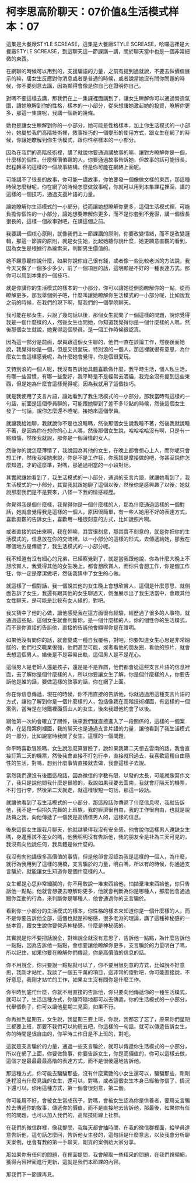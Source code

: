# 柯李思高阶聊天：07价值&生活模式样本：07

這集是大餐廠STYLE SCREASE，這集是大餐廠STYLE SCREASE，哈囉這裡是大餐廠STYLE SCREASE，到這聊天這一節課講一講，關於聊天當中也是一個非常細微的東西。

在網聊的時候可以用到的，支援騙語的力量，之前有提到過就說，不要去做價值展示的嘛，居女生反應對你消息或者是普通的時候，或者說當她沒有問你問題的時候，你不要刻意去講，因為顯得會像是你自己在證明你自己。

對嗎不要這樣去講，那我們在上一集課裡面講到了，讓女生瞭解你可以通過營造氛圍，讓她瞭解到你的性格，樣本的一小部分，從來想讓她激起她的投資，瞭解你更多，那這一集課呢，我講一個新的幾條。

她也是讓女生瞭解到你的一小部分，她可能是性格樣本，加上你生活模式的一小部分，她屬於我們高階技術裡，敘事技巧的一個變形的使用方式，跟女生在網了的時候，你讓她瞭解到你生活模式，跟你性格樣本的一小部分。

因為在我們的高階技術裡，講了就說你要通過講故事的嘛，讓對方瞭解你是一個，什麼樣的個性，什麼樣價值觀的人，你要通過故事告訴她，但故事的話可能很長，起程轉革的這樣的一個故事結構，但是你可能在網絡上面呢。

可能講不了很長的故事，你可能一講故事，你怕要發一個像做文樣的東西，那這種時候怎麼辦呢，你在網了的時候怎麼做敘事呢，你就可以用到本集課程裡面，講的這樣的一個技巧，通過支援片語的力量。

讓她瞭解你生活模式的一小部分，從而讓她想瞭解你更多，這個生活模式裡，可能負擔你個性的一小部分，讓她想要瞭解你更多，而不是你套到不覺得，講一個很長很長的，這樣一個故事對吧，在講這個之前。

我要講一個核心原則，就像我們上一節課講的原則，你要改變情緒，而不是改變邏輯，那這一節課的原則，就是女生她，比起她聽你說什麼，她更願意直觀的看到，因為女生是根據行為線索來，判斷男生價值的。

她不願意聽你說什麼，如果你說你自己很有錢，或者像一些比較老派的方法說，我今天又做了一個多少多少，前了一個項目的話，這明顯是不好的一種表達方式，那你可以用到本集的一個技巧。

就是你講你的生活模式的樣本的一小部分，你可以讓她從側面瞭解你的一點，從而瞭解更多，那我舉個例子吧，什麼叫讓她瞭解你生活模式的一小部分呢，比如說我之前的時候，在我們的現下啊，幫我們的一個學院聊天。

我可能在那女生，只說了幾句話以後，那個女生就問了一個這樣的問題，說你覺得我是一個什麼樣的人，然後女生也問她，你知道我覺得你是一個什麼樣的人嗎，然後那個女生就說，她覺得這個學員，是一個工作時候很認真。

因為這一部分是前面，學員跟這個女生聊的，他們一直在談論工作，然後後面她說，我覺得你是一個，但是又很愛玩，特別浪的一個人，那這裡就很有意思，為什麼女生會這樣感覺呢，為什麼她會覺得，你是個很愛玩。

又特別浪的一個人呢，我沒有告訴她具體喜歡做什麼，我平時生活，個人私生活，有哪一些習慣，有哪一些愛好，我平時是不是經常去酒貓，我完全沒有提到這些東西，但是她為什麼會這樣覺得呢，因為我就用了這個技巧。

就是我使用了支言片語，讓她看到了我生活模式的一小部分，那我當時有這樣的一句話，前面是這個學員聊的，可能跟她聊到了差不多12點的時候，然後這個女生發了一句話，說你怎麼還不睡呢，接她來這個學員。

就讓我給她聊，我就說你不是也沒睡嗎，然後那個女生說我睡不著，然後我就說睡不著，是因為你在想你的心上人嗎，然後那個女生說，哈哈哈哈沒有啊，只是有一點煩惱，然後我就說，那你是一個薄情的女人。

然後你的說怎麼薄情了，我說因為其他的女生，在晚上都會想心上人，而你呢只會想工作，然後我接她來說，你是不是工作狂，你應該是摩接做的吧，你甚至說你怎麼知道，才的這麼準，對嗎，那通過相當的一小段對話。

其實就讓她看到了，我生活模式的一小部分，通過的支言片語，就讓她看到了，我生活模式的一小部分，其實我就跟她聊了這個以後，然後你是感興趣了以後，她就說那麼我們是不是要來，八怪一下我的情感經歷。

你覺得我是個什麼樣，我覺得你是一個什麼樣的人，那為什麼通過這樣的一個對話，她就會覺得我是這樣的一個人，原因很簡單，有一些人她用不好的表達方式，喜歡直觀的告訴女生，喜歡用一種很刻意的方式，比如說照片啊。

或者直接的說出來啊，我在幹嘛，其實很刻意，那其實不刻意的，就是你把你的生活模式的，信息放在你的交流裡，以一小部分的這樣的形式，去傳遞給她，那我在哪個地方是傳遞了，我生活模式的一小部分呢。

我不知道有沒有細心的兄弟，已經察覺到了，就是當我跟他說，你為什麼大晚上不想欣賞人，我覺得其他的女生晚上，都會想欣賞人，而你只會想工作，你是個工作狂，你一定是摩潔做吧，然後我猜中了女生的心做。

就這樣了一個對話，我一個說其他的女生晚上會想欣賞人，這個是什麼意思，就側面告訴了女生，我還有跟其他的女生聊過天，側面展示出了我生活當中，會跟其他女性聊天，是可能是比較有女人緣的，對吧。

我又猜中了他的心做，讓他感覺我在這方面很有經驗，經歷過了很多的人事物，就通過這些點，這個女生就會判斷你，是一個什麼樣的人，你的個性你的生活模式，而不是你直接的告訴他，直接的告訴他會顯得你是在證明。

如果他沒有問你的話，就會變成一種自我覆格，對吧，你要知道女生心思是非常細膩的，他們社交職業很強，他們甚至可能，或者看他的朋友圈，看他的照片，就會去想這個男人，婚後是不是容易出軌，這個男人是不是花心。

這個男人是老師人還是孩子，還是是不是靠譜，他們都會從這些支言片語的信息裡面，去了解你是個什麼樣的人，所以你要讓女生了解，你是個什麼樣的人，你要告訴他是誰的話，要做這樣的敘事的話，你在網了上面。

你在你信息傳遞，現在的時候，你不用直接的告訴他，你就通過用這種支言片語的方式，讓他了解到你是一個什麼樣的人，包括像我在高階技術裡面，有這樣的一個案例，當時是在地鐵裡面搭山人的女生，後來我跟他約會了以後。

跟他第一次約會確立了關係，後來我們就直接進入了一段關係的，這樣的一個案例，在這段案例裡面，我的聊天也是通過支言片語的力量，讓他看到了我生活模式的一部分，比如說當時我問了女生，這樣的一個問題。

你平時喜歡冒險嗎，女生說怎麼算冒險了，說如果我第二天想去雲南的話，我會直接訂第二天的機票，然後我會直接不打包行李，直接就飛過去，我喜歡這種自由隨性的生活，對嗎，想到什麼事情直接就去做，我會這樣子去說。

當然我們還沒有後面這段話，因為微信的字數有限，以發的太長，可能就像寫作文了，我只是說他問我什麼是冒險的，我說如果我要去雲南，我就會訂隔天的機票，不打包行李，然後第二天就走，就這樣很短一句話，那這一段話。

就讓他看到了我生活模式的一小部分，那這段話你傳遞了什麼信息呢，我就告訴他，我不是一個招久完舞的上班族，我的經濟很自由，我的工作很自由，也就是說話員之我，向他傳遞了一個我是高價值男人的，這樣的信息。

後來這個女生跟我月聊天，他就越覺得我沒有安全感，他會說你這樣男人還缺女生嗎，身邊應該不差女的嗎，他我明明沒有告訴他，我的朋友全是社為三天可見的，我沒有向他說任何，我具體是做什麼的。

我沒有向他講很多高價值的事情，但是他卻會沒認為我是這樣的一個人，為什麼，就行為我用到了這樣的機橋，支言騙於的力量，明白嗎，所以有的時候，你通過支言騙於，就能讓女生知道你是個什麼樣的人。

女生都是心思非常細膩的，你不用敢說一堆東西給他，怕拋棄堆東西給他，你只告訴他一點點，他就會想要去瞭解你更多，他就會判斷為你是哪種人，那麼他會通過跟你互動的行為，來判斷你是哪種人，他會通過你的支言騙於。

看到你一小部分的生活模式的樣本，你性格的樣本來知道你是一個什麼樣的人，而不是你要告訴他全部，這個也就是神秘感，很多老派的理論，講了這種神秘感的一些本質，跟女生說你要營造神秘感，什麼是神秘感的。

其實就是你不要把話說全，對嘛說全就沒有意思了，告訴他一點點，為什麼告訴他一點點，因為告訴他一點點，會想要讓他瞭解你更多，支言騙於的力量明白了嗎，所以記住，如果你要在瞭解你們傳遞，你是高價值的信息的話。

你不用說全，你只要說一點點就可以了，你不要用很刻意的方式，比如說不好意思，我剛才站忙，我談了一個五千萬的項目，這非常的傻對吧，你可能直接說，不好意思，我剛才站忙的工作，如果女生沒有問你是什麼工作。

你平時到底忙什麼，你就不用直接的告訴他，你只要向他傳遞你的一種生活模式，就可以了，生活這種方式，你隨時隨地都可以去傳遞，你的生活模式的一小部分，代舉個例子，你可以讓他星期三見面，如果不行。

你再推到星期五，女生說，我星期三要上班，你說，我都忘了忘了，原來你們星期三都要上班，那要不我們可以約周五吧，你這樣的一句話，就可以傳遞告訴女生，你的時間是很自由的，你平時工作日是不上班的，對吧。

這就是支言騙於的力量，通過一些支言騙於，就可以傳遞你生活模式的一小部分，所以在網了上面，你要做敘事，你要告訴女生，你是高價值的，你可以這樣去做，這個才是最最最最高階的表達方式，而不是很傻逼地告訴他。

那這種方式，你可能去騙騙那些，沒有什麼驚艷的小女生還可以，騙騙那些，剛剛進程沒有什麼見識的女生，還可以，對嗎，或者這個女生本身已經被你信了，情況下還可以，你用這種方式，第一個會很刻意，第二個。

你可能用不好，會被女生當成孩子，對嗎，會被女生認為你是供養者，要用支言騙於去傳遞你的敘事，傳遞你的價值，而不是直接地去告訴他，那最後，如果你有任何的問題，也可以加入我們的，高階技術線上社群。

在我們的微信群裡，像我提問，我每天都會抽時間，在我的微信群裡面，給學員達意告訴他，這句話怎麼回，告訴他女生發的，這句話是什麼意思，以及我會分析聊天案例，也會有我的第一手聊天，剛貨的案例給大家分享。

那如果你有任何的問題，在裡面提問，我會解取一些精采的問題，在我們視頻網，獲得內容裡面進行更新，這就是我們本節課的內容。

那我們下一節課再見。